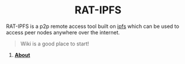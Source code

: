 <h1 align="center">
  RAT-IPFS
</h1>

RAT-IPFS is a p2p remote access tool built on <a href="https://ipfs.io" alt="ipfs">ipfs</a> which can be used to access peer nodes anywhere over the internet. 


> Wiki is a good place to start!

1. [**About**](https://github.com/InterPlanetaryRats/RAT-IPFS/wiki)
